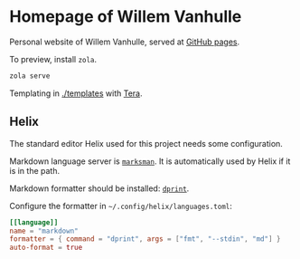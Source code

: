 # Homepage of Willem Vanhulle

Personal website of Willem Vanhulle, served at [GitHub pages](https://willemvanhulle.tech/).

To preview, install `zola`.

```bash
zola serve
```

Templating in [./templates](./templates/) with [Tera](https://keats.github.io/tera/docs/).

## Helix

The standard editor Helix used for this project needs some configuration.

Markdown language server is [`marksman`](https://github.com/artempyanykh/marksman). It is automatically used by Helix if it is in the path.

Markdown formatter should be installed: [`dprint`](https://dprint.dev/).

Configure the formatter in `~/.config/helix/languages.toml`:

```toml
[[language]]
name = "markdown"
formatter = { command = "dprint", args = ["fmt", "--stdin", "md"] }
auto-format = true
```
